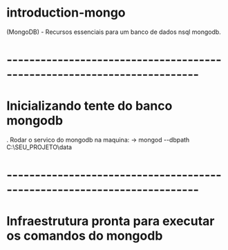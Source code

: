# introduction-mongo
(MongoDB) - Recursos essenciais para um banco de dados nsql mongodb.

# ------------------------------------------------------------------------

# Inicializando tente do banco mongodb
. Rodar o servico do mongodb na maquina:
    -> mongod --dbpath C:\SEU_PROJETO\data

# ------------------------------------------------------------------------

# Infraestrutura pronta para executar os comandos do mongodb